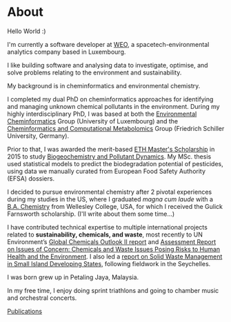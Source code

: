 # About

Hello World :)

I'm currently a software developer at [WEO](https://www.weo-water.com/), a spacetech-environmental analytics company based in Luxembourg.

I like building software and analysing data to investigate, optimise, and solve problems relating to the environment and sustainability.

My background is in cheminformatics and environmental chemistry. 

I completed my dual PhD on cheminformatics approaches for identifying and managing unknown chemical pollutants in the environment. During my highly interdisciplinary PhD, I was based at both the [Environmental Cheminformatics](https://wwwen.uni.lu/lcsb/research/environmental_cheminformatics/research_projects) Group (University of Luxembourg) and the [Cheminformatics and Computational Metabolomics](https://cheminf.uni-jena.de/alumni/adelene-lai/) Group (Friedrich Schiller University, Germany). 

Prior to that, I was awarded the merit-based [ETH Master's Scholarship](https://ethz.ch/students/en/studies/financial/scholarships/excellencescholarship.html) in 2015 to study [Biogeochemistry and Pollutant Dynamics](https://ibp.ethz.ch/). My MSc. thesis used statistical models to predict the biodegradation potential of pesticides, using data we manually curated from European Food Safety Authority (EFSA) dossiers. 

I decided to pursue environmental chemistry after 2 pivotal experiences during my studies in the US, where I graduated *magna cum laude* with a [B.A. Chemistry](https://www.wellesley.edu/chemistry) from Wellesley College, USA, for which I received the Gulick Farnsworth scholarship. (I'll write about them some time...)

I have contributed technical expertise to multiple international projects related to **sustainability, chemicals, and waste**, most recently to UN Environment’s [Global Chemicals Outlook II report](https://www.unep.org/resources/report/global-chemicals-outlook-ii-legacies-innovative-solutions) and [Assessment Report on Issues of Concern: Chemicals and Waste Issues Posing Risks to Human Health and the Environment](https://wedocs.unep.org/bitstream/handle/20.500.11822/33807/ARIC.pdf?sequence=1&isAllowed=y). I also led a [report on Solid Waste Management in Small Island Developing States](https://tdlab.usys.ethz.ch/teaching/tdcs/former/cs2016.html), following fieldwork in the Seychelles.

I was born grew up in Petaling Jaya, Malaysia. 

In my free time, I enjoy doing sprint triathlons and going to chamber music and orchestral concerts.


[Publications](https://scholar.google.com/citations?user=qofOnu8AAAAJ&hl=en)

